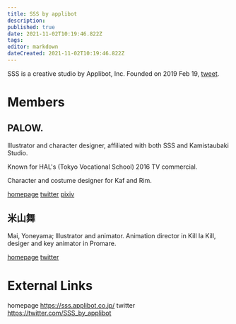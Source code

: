 ```yaml
---
title: SSS by applibot
description: 
published: true
date: 2021-11-02T10:19:46.822Z
tags: 
editor: markdown
dateCreated: 2021-11-02T10:19:46.822Z
---
```


SSS is a creative studio by Applibot, Inc. Founded on 2019 Feb 19, [tweet](https://twitter.com/SSS_by_applibot/status/1097692572410032128).

# Members

## PALOW.

Illustrator and character designer, affiliated with both SSS and Kamistaubaki Studio.

Known for HAL's (Tokyo Vocational School) 2016 TV commercial.

Character and costume designer for Kaf and Rim.

[homepage](http://palow.me/) [twitter](https://twitter.com/PALOW_) [pixiv](https://www.pixiv.net/en/users/5954358)

## 米山舞

Mai, Yoneyama; Illustrator and animator. Animation director in Kill la Kill, desiger and key animator in Promare.

[homepage](https://yoneyamai.work/) [twitter](https://twitter.com/yoneyamai)

# External Links
homepage https://sss.applibot.co.jp/
twitter https://twitter.com/SSS_by_applibot